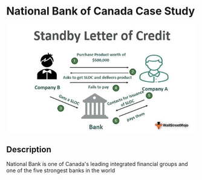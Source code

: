 # National Bank of Canada Case Study
![](https://github.com/bleachevil/Classwork/blob/main/Standby-Letter-of-Credit.jpg?raw=true)
## Description
National Bank is one of Canada's leading integrated financial groups and one of the five strongest banks in the world
